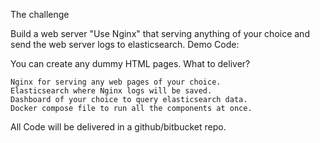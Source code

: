 The challenge

Build a web server "Use Nginx" that serving anything of your choice and send the web server logs to elasticsearch.
Demo Code:

You can create any dummy HTML pages.
What to deliver?

    Nginx for serving any web pages of your choice.
    Elasticsearch where Nginx logs will be saved.
    Dashboard of your choice to query elasticsearch data.
    Docker compose file to run all the components at once.

All Code will be delivered in a github/bitbucket repo.
